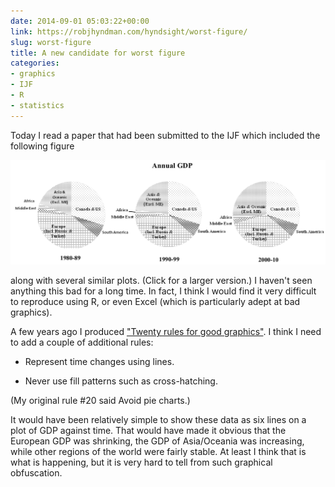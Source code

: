 ```yaml
---
date: 2014-09-01 05:03:22+00:00
link: https://robjhyndman.com/hyndsight/worst-figure/
slug: worst-figure
title: A new candidate for worst figure
categories:
- graphics
- IJF
- R
- statistics
---
```


Today I read a paper that had been submitted to the IJF which included the following figure

[![worstgraphic](/files/worstgraphic.png)](/files/worstgraphic.png)

along with several similar plots. (Click for a larger version.) I haven't seen anything this bad for a long time. In fact, I think I would find it very difficult to reproduce using R, or even Excel (which is particularly adept at bad graphics).

A few years ago I produced ["Twenty rules for good graphics"](https://robjhyndman.com/hyndsight/graphics/). I think I need to add a couple of additional rules:




    
  * Represent time changes using lines.

    
  * Never use fill patterns such as cross-hatching.



(My original rule #20 said Avoid pie charts.)

It would have been relatively simple to show these data as six lines on a plot of GDP against time. That would have made it obvious that the European GDP was shrinking, the GDP of Asia/Oceania was increasing, while other regions of the world were fairly stable. At least I think that is what is happening, but it is very hard to tell from such graphical obfuscation.
